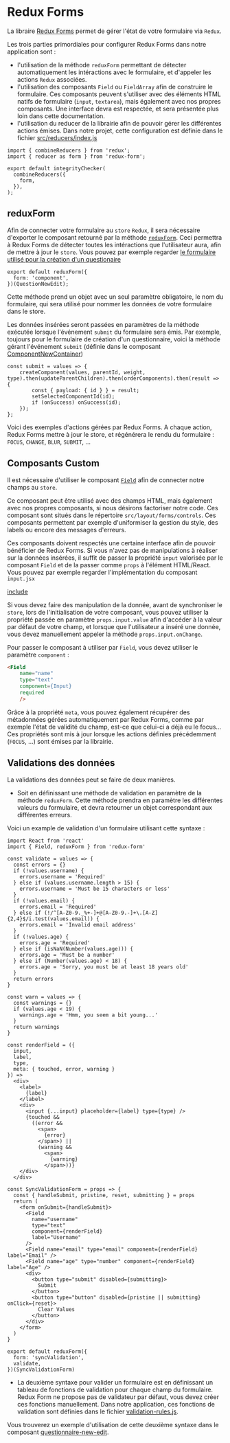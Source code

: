 # Redux Forms

La libraire [Redux Forms](http://redux-form.com/7.0.3/) permet de gérer l'état de votre formulaire via `Redux`. 

Les trois parties primordiales pour configurer Redux Forms dans notre application sont : 

- l'utilisation de la méthode `reduxForm` permettant de détecter automatiquement les intéractions avec le formulaire, et d'appeler les actions `Redux` associées. 
- l'utilisation des composants `Field` ou `FieldArray` afin de construire le formulaire. Ces composants peuvent s'utiliser avec des éléments HTML natifs de formulaire (`input`, `textarea`), mais également avec nos propres composants. Une interface devra est respectée, et sera présentée plus loin dans cette documentation. 
- l'utilisation du reducer de la librairie afin de pouvoir gérer les différentes actions émises. Dans notre projet, cette configuration est définie dans le fichier [src/reducers/index.js](https://github.com/InseeFr/Pogues/blob/zenika-dev/src/reducers/index.js)

```
import { combineReducers } from 'redux';
import { reducer as form } from 'redux-form';

export default integrityChecker(
  combineReducers({
    form,
  }),
);
```

## reduxForm

Afin de connecter votre formulaire au `store` `Redux`, il sera nécessaire d'exporter le composant retourné par la méthode [`reduxForm`](http://redux-form.com/7.0.3/docs/api/ReduxForm.md/). Ceci permettra à Redux Forms de détecter toutes les intéractions que l'utilisateur aura, afin de mettre à jour le `store`. Vous pouvez par exemple regarder [le formulaire utilisé pour la création d'un questionaire](https://github.com/InseeFr/Pogues/blob/zenika-dev/src/questionnaire/components/component/component-new-edit.jsx)

```
export default reduxForm({
  form: 'component',
})(QuestionNewEdit);
```

Cette méthode prend un objet avec un seul paramètre obligatoire, le nom du formulaire, qui sera utilisé pour nommer les données de votre formulaire dans le store. 

Les données insérées seront passées en paramètres de la méthode exécutée lorsque l'événement `submit` du formulaire sera émis. Par exemple, toujours pour le formulaire de création d'un questionnaire, voici la méthode gérant l'événement `submit` (définie dans le composant [ComponentNewContainer](https://github.com/InseeFr/Pogues/blob/zenika-dev/src/questionnaire/containers/component/component-new.jsx))

```
const submit = values => {
    createComponent(values, parentId, weight, type).then(updateParentChildren).then(orderComponents).then(result => {
        const { payload: { id } } = result;
        setSelectedComponentId(id);
        if (onSuccess) onSuccess(id);
    });
};
```

Voici des exemples d'actions gérées par Redux Forms. A chaque action, Redux Forms mettre à jour le store, et régénérera le rendu du formulaire : `FOCUS`, `CHANGE`, `BLUR`, `SUBMIT`, ...

## Composants Custom

Il est nécessaire d'utiliser le composant [`Field`](http://redux-form.com/7.0.3/docs/api/Field.md/) afin de connecter notre champs au `store`. 

Ce composant peut être utilisé avec des champs HTML, mais également avec nos propres composants, si nous désirons factoriser notre code. Ces composant sont situés dans le répertoire `src/layout/forms/controls`. Ces composants permettent par exemple d'uniformiser la gestion du style, des labels ou encore des messages d'erreurs. 

Ces composants doivent respectés une certaine interface afin de pouvoir bénéficier de Redux Forms. 
Si vous n'avez pas de manipulations à réaliser sur la données insérées, il suffit de passer la propriété `input` valorisée par le composant `Field` et de la passer comme `props` à l'élément HTML/React. Vous pouvez par exemple regarder l'implémentation du composant `input.jsx`

[include](../../../../src/layout/forms/controls/input.jsx)

Si vous devez faire des manipulation de la donnée, avant de synchroniser le `store`, lors de l'initialisation de votre composant, vous pouvez utiliser la propriété passée en paramètre `props.input.value` afin d'accéder à la valeur par défaut de votre champ, et lorsque que l'utilisateur a inséré une donnée, vous devez manuellement appeler la méthode `props.input.onChange`.

Pour passer le composant à utiliser par `Field`, vous devez utiliser le paramètre `component` :

```html
<Field
    name="name"
    type="text"
    component={Input}
    required
    />
```

Grâce à la propriété `meta`, vous pouvez également récupérer des métadonnées gérées automatiquement par Redux Forms, comme par exemple l'état de validité du champ, est-ce que celui-ci a déjà eu le focus... Ces propriétés sont mis à jour lorsque les actions définies précédemment (`FOCUS`, ...) sont émises par la librairie. 

## Validations des données

La validations des données peut se faire de deux manières. 

- Soit en définissant une méthode de validation en paramètre de la méthode `reduxForm`. Cette méthode prendra en paramètre les différentes valeurs du formulaire, et devra retourner un objet correspondant aux différentes erreurs. 

Voici un example de validation d'un formulaire utilisant cette syntaxe : 

```
import React from 'react'
import { Field, reduxForm } from 'redux-form'

const validate = values => {
  const errors = {}
  if (!values.username) {
    errors.username = 'Required'
  } else if (values.username.length > 15) {
    errors.username = 'Must be 15 characters or less'
  }
  if (!values.email) {
    errors.email = 'Required'
  } else if (!/^[A-Z0-9._%+-]+@[A-Z0-9.-]+\.[A-Z]{2,4}$/i.test(values.email)) {
    errors.email = 'Invalid email address'
  }
  if (!values.age) {
    errors.age = 'Required'
  } else if (isNaN(Number(values.age))) {
    errors.age = 'Must be a number'
  } else if (Number(values.age) < 18) {
    errors.age = 'Sorry, you must be at least 18 years old'
  }
  return errors
}

const warn = values => {
  const warnings = {}
  if (values.age < 19) {
    warnings.age = 'Hmm, you seem a bit young...'
  }
  return warnings
}

const renderField = ({
  input,
  label,
  type,
  meta: { touched, error, warning }
}) =>
  <div>
    <label>
      {label}
    </label>
    <div>
      <input {...input} placeholder={label} type={type} />
      {touched &&
        ((error &&
          <span>
            {error}
          </span>) ||
          (warning &&
            <span>
              {warning}
            </span>))}
    </div>
  </div>

const SyncValidationForm = props => {
  const { handleSubmit, pristine, reset, submitting } = props
  return (
    <form onSubmit={handleSubmit}>
      <Field
        name="username"
        type="text"
        component={renderField}
        label="Username"
      />
      <Field name="email" type="email" component={renderField} label="Email" />
      <Field name="age" type="number" component={renderField} label="Age" />
      <div>
        <button type="submit" disabled={submitting}>
          Submit
        </button>
        <button type="button" disabled={pristine || submitting} onClick={reset}>
          Clear Values
        </button>
      </div>
    </form>
  )
}

export default reduxForm({
  form: 'syncValidation',
  validate,
})(SyncValidationForm)
```

- La deuxième syntaxe pour valider un formulaire est en définissant un tableau de fonctions de validation pour chaque champ du formulaire. Redux Form ne propose pas de validateur par défaut, vous devez créer ces fonctions manuellement. Dans notre application, ces fonctions de validation sont définies dans le fichier [validation-rules.js](https://github.com/InseeFr/Pogues/blob/zenika-dev/src/layout/forms/validation-rules.js). 

Vous trouverez un exemple d'utilisation de cette deuxième syntaxe dans le composant [questionnaire-new-edit](https://github.com/InseeFr/Pogues/blob/zenika-dev/src/home/components/questionnaire-new-edit.jsx).